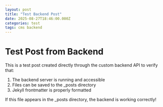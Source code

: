```yaml
---
layout: post
title: "Test Backend Post"
date: 2025-08-27T18:46:00.000Z
categories: test
tags: cms backend
---
```


# Test Post from Backend

This is a test post created directly through the custom backend API to verify that:

1. The backend server is running and accessible
2. Files can be saved to the _posts directory
3. Jekyll frontmatter is properly formatted

If this file appears in the _posts directory, the backend is working correctly!
